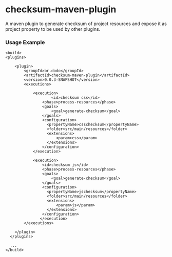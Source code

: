 # checksum-maven-plugin
A maven plugin to generate checksum of project resources and expose it as project property to be used by other plugins.

### Usage Example
```
<build>
<plugins>

	<plugin>
		<groupId>br.dodo</groupId>
		<artifactId>checksum-maven-plugin</artifactId>
		<version>0.0.3-SNAPSHOT</version>
		<executions>

			<execution>
			    	<id>checksum css</id>
				<phase>process-resources</phase>
				<goals>
					<goal>generate-checksum</goal>
				</goals>
				<configuration>
				  <propertyName>csschecksum</propertyName>
				  <folder>src/main/resources</folder>
				  <extensions>
				      <param>css</param>
				  </extensions>
				</configuration>
			</execution>

			<execution>
			   	<id>checksum js</id>
				<phase>process-resources</phase>
				<goals>
				    <goal>generate-checksum</goal>
				</goals>
				<configuration>
				  <propertyName>jschecksum</propertyName>
				  <folder>src/main/resources</folder>
				  <extensions>
				      <param>js</param>
				  </extensions>
				</configuration>
		       </execution>
		</executions>

	</plugin>
  </plugins>
  
  ...
</build>
```


